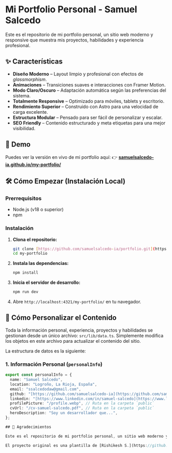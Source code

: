 # Mi Portfolio Personal - Samuel Salcedo

Este es el repositorio de mi portfolio personal, un sitio web moderno y responsive que muestra mis proyectos, habilidades y experiencia profesional.

## ✨ Características

- **Diseño Moderno** – Layout limpio y profesional con efectos de *glassmorphism*.
- **Animaciones** – Transiciones suaves e interacciones con Framer Motion.
- **Modo Claro/Oscuro** – Adaptación automática según las preferencias del sistema.
- **Totalmente Responsive** – Optimizado para móviles, tablets y escritorio.
- **Rendimiento Superior** – Construido con Astro para una velocidad de carga excelente.
- **Estructura Modular** – Pensado para ser fácil de personalizar y escalar.
- **SEO Friendly** – Contenido estructurado y meta etiquetas para una mejor visibilidad.

## 🚀 Demo

Puedes ver la versión en vivo de mi portfolio aquí:
👉 **[samuelsalcedo-ia.github.io/my-portfolio/](https://samuelsalcedo-ia.github.io/my-portfolio/)**

## 🛠️ Cómo Empezar (Instalación Local)

### Prerrequisitos
- Node.js (v18 o superior)
- npm

### Instalación

1.  **Clona el repositorio:**
    ```bash
    git clone [https://github.com/samuelsalcedo-ia/portfolio.git](https://github.com/samuelsalcedo-ia/portfolio.git)
    cd my-portfolio
    ```

2.  **Instala las dependencias:**
    ```bash
    npm install
    ```

3.  **Inicia el servidor de desarrollo:**
    ```bash
    npm run dev
    ```

4.  Abre `http://localhost:4321/my-portfolio/` en tu navegador.

## 🧩 Cómo Personalizar el Contenido

Toda la información personal, experiencia, proyectos y habilidades se gestionan desde un único archivo: `src/lib/data.ts`. Simplemente modifica los objetos en este archivo para actualizar el contenido del sitio.

La estructura de datos es la siguiente:

### 1. Información Personal (`personalInfo`)
```ts
export const personalInfo = {
  name: "Samuel Salcedo",
  location: "Logroño, La Rioja, España",
  email: "ssalcedodaw@gmail.com",
  github: "[https://github.com/samuelsalcedo-ia](https://github.com/samuelsalcedo-ia)",
  linkedin: "[https://www.linkedin.com/in/samuel-salcedo](https://www.linkedin.com/in/samuel-salcedo)",
  profilePicture: "/profile.webp", // Ruta en la carpeta `public`
  cvUrl: "/cv-samuel-salcedo.pdf", // Ruta en la carpeta `public`
  heroDescription: "Soy un desarrollador que...",
};

## 🙏 Agradecimientos

Este es el repositorio de mi portfolio personal, un sitio web moderno y responsive construido con **Astro**, **React**, y **Tailwind CSS**.

El proyecto original es una plantilla de [Rishikesh S.](https://github.com/rishikesh2003/my-portfolio.git), que he adaptado y personalizado con mi propia información y estructura de datos.